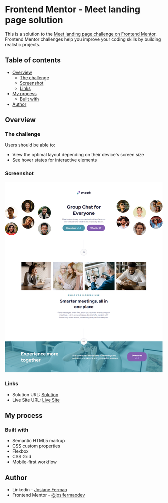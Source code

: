 # Frontend Mentor - Meet landing page solution

This is a solution to the [Meet landing page challenge on Frontend Mentor](https://www.frontendmentor.io/challenges/meet-landing-page-rbTDS6OUR). Frontend Mentor challenges help you improve your coding skills by building realistic projects. 

## Table of contents

- [Overview](#overview)
  - [The challenge](#the-challenge)
  - [Screenshot](#screenshot)
  - [Links](#links)
- [My process](#my-process)
  - [Built with](#built-with)
- [Author](#author)


## Overview

### The challenge

Users should be able to:

- View the optimal layout depending on their device's screen size
- See hover states for interactive elements

### Screenshot

![](/assets/captura.png)


### Links

- Solution URL: [Solution](https://www.frontendmentor.io/solutions/meet-landing-page-solution-5T2Ul5L7YQ)
- Live Site URL: [Live Site](https://meet-landing-page-ochre.vercel.app/)

## My process

### Built with

- Semantic HTML5 markup
- CSS custom properties
- Flexbox
- CSS Grid
- Mobile-first workflow

## Author

- Linkedin - [Josiane Fermao](https://www.linkedin.com/in/josiane-fermao-78a2b3168/)
- Frontend Mentor - [@josifermaodev](https://www.frontendmentor.io/profile/josifermaodev)

